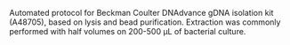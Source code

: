 Automated protocol for Beckman Coulter DNAdvance gDNA isolation kit (A48705), based on lysis and bead purification. Extraction was commonly performed with half volumes on 200-500 µL of bacterial culture. 
